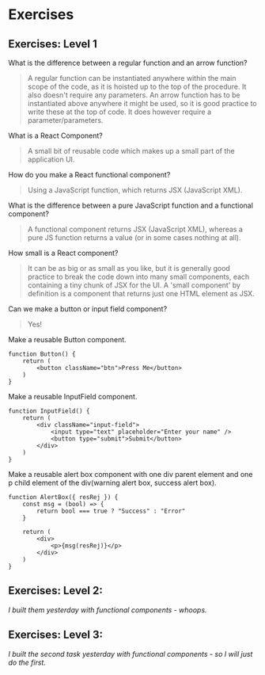 # Exercises

## Exercises: Level 1

What is the difference between a regular function and an arrow function?
> A regular function can be instantiated anywhere within the main scope of the code, as it is hoisted up to the top of the procedure. It also doesn't require any parameters.
> An arrow function has to be instantiated above anywhere it might be used, so it is good practice to write these at the top of code. It does however require a parameter/parameters.

What is a React Component?
> A small bit of reusable code which makes up a small part of the application UI.

How do you make a React functional component?
> Using a JavaScript function, which returns JSX (JavaScript XML).

What is the difference between a pure JavaScript function and a functional component?
> A functional component returns JSX (JavaScript XML), whereas a pure JS function returns a value (or in some cases nothing at all).

How small is a React component?
> It can be as big or as small as you like, but it is generally good practice to break the code down into many small components, each containing a tiny chunk of JSX for the UI.
> A 'small component' by definition is a component that returns just one HTML element as JSX.

Can we make a button or input field component?
> Yes!

Make a reusable Button component.
```
function Button() {
    return (
        <button className="btn">Press Me</button>
    )
}
```

Make a reusable InputField component.
```
function InputField() {
    return (
        <div className="input-field">
            <input type="text" placeholder="Enter your name" />
            <button type="submit">Submit</button>
        </div>
    )
}
```

Make a reusable alert box component with one div parent element and one p child element of the div(warning alert box, success alert box).
```
function AlertBox({ resRej }) {
    const msg = (bool) => {
        return bool === true ? "Success" : "Error"
    }

    return (
        <div>
            <p>{msg(resRej)}</p>
        </div>
    )
}
```

## Exercises: Level 2:

*I built them yesterday with functional components - whoops.*

## Exercises: Level 3:

*I built the second task yesterday with functional components - so I will just do the first.*

